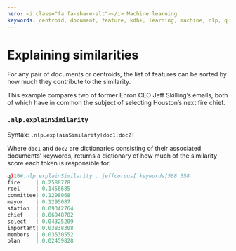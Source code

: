 ```yaml
---
hero: <i class="fa fa-share-alt"></i> Machine learning
keywords: centroid, document, feature, kdb+, learning, machine, nlp, q, similarity, vector
---
```


# Explaining similarities



For any pair of documents or centroids, the list of features can be sorted by how much they contribute to the similarity. 

This example compares two of former Enron CEO Jeff Skilling’s emails, both of which have in common the subject of selecting Houston’s next fire chief.


### `.nlp.explainSimilarity`

Syntax: `.nlp.explainSimilarity[doc1;doc2]`

Where `doc1` and `doc2` are dictionaries consisting of their associated documents’ keywords, returns a dictionary of how much of the similarity score each token is responsible for.

```q
q)10#.nlp.explainSimilarity . jeffcorpus[`keywords]568 358
fire     | 0.2588778
roel     | 0.1456685
committee| 0.1298068
mayor    | 0.1295087
station  | 0.09342764
chief    | 0.06948782
select   | 0.04325209
important| 0.03838308
members  | 0.03530552
plan     | 0.02459828
```


